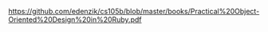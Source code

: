https://github.com/edenzik/cs105b/blob/master/books/Practical%20Object-Oriented%20Design%20in%20Ruby.pdf
